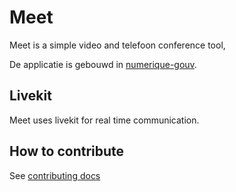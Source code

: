 # Meet

Meet is a simple video and telefoon conference tool, 

De applicatie is gebouwd in [numerique-gouv](https://github.com/numerique-gouv/meet).

## Livekit

Meet uses livekit for real time communication.

## How to contribute

See [contributing docs](CONTRIBUTING.md)

